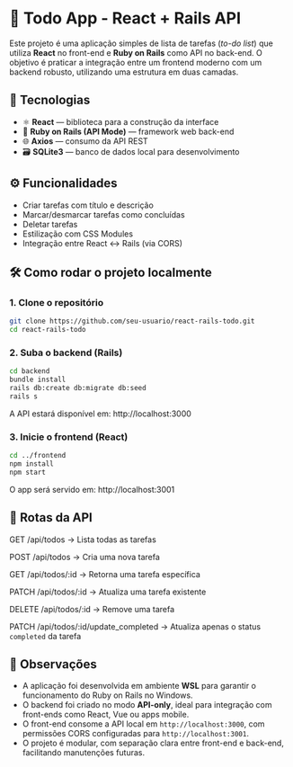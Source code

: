 # 📝 Todo App - React + Rails API

Este projeto é uma aplicação simples de lista de tarefas (_to-do list_) que utiliza **React** no front-end e **Ruby on Rails** como API no back-end. O objetivo é praticar a integração entre um frontend moderno com um backend robusto, utilizando uma estrutura em duas camadas.


## 🚀 Tecnologias

- ⚛️ **React** — biblioteca para a construção da interface
- 💎 **Ruby on Rails (API Mode)** — framework web back-end
- 🌐 **Axios** — consumo da API REST
- 🗃️ **SQLite3** — banco de dados local para desenvolvimento


## ⚙️ Funcionalidades

- Criar tarefas com título e descrição
- Marcar/desmarcar tarefas como concluídas
- Deletar tarefas
- Estilização com CSS Modules
- Integração entre React ↔ Rails (via CORS)

## 🛠️ Como rodar o projeto localmente

### 1. Clone o repositório

```bash
git clone https://github.com/seu-usuario/react-rails-todo.git
cd react-rails-todo
```

### 2. Suba o backend (Rails)

```bash
cd backend
bundle install
rails db:create db:migrate db:seed
rails s
```
A API estará disponível em: http://localhost:3000

### 3. Inicie o frontend (React)
 
```bash
cd ../frontend
npm install
npm start
```
O app será servido em: http://localhost:3001

## 📮 Rotas da API
GET    /api/todos              → Lista todas as tarefas  

POST   /api/todos              → Cria uma nova tarefa  

GET    /api/todos/:id          → Retorna uma tarefa específica 

PATCH  /api/todos/:id          → Atualiza uma tarefa existente 

DELETE /api/todos/:id          → Remove uma tarefa  

PATCH  /api/todos/:id/update_completed → Atualiza apenas o status `completed` da tarefa  

## 📌 Observações

- A aplicação foi desenvolvida em ambiente **WSL** para garantir o funcionamento do Ruby on Rails no Windows.
- O backend foi criado no modo **API-only**, ideal para integração com front-ends como React, Vue ou apps mobile.
- O front-end consome a API local em `http://localhost:3000`, com permissões CORS configuradas para `http://localhost:3001`.
- O projeto é modular, com separação clara entre front-end e back-end, facilitando manutenções futuras.
